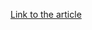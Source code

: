[Link to the article](https://www.hybrid-analysis.com/sample/f4b5a8452b1ba2868e1fa129070db082797e893844e65dd051b306a76b60bf49/5d3a3088038838863c3fff36)
